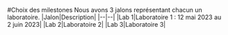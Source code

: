 #Choix des milestones
Nous avons 3 jalons représentant chacun un laboratoire.
|Jalon|Description|
|--|--|
|Lab 1|Laboratoire 1 : 12 mai 2023 au 2 juin 2023|
|Lab 2|Laboratoire 2|
|Lab 3|Laboratoire 3|